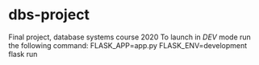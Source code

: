 # dbs-project
Final project, database systems course 2020
To launch in *DEV* mode run the following command:
FLASK_APP=app.py FLASK_ENV=development flask run